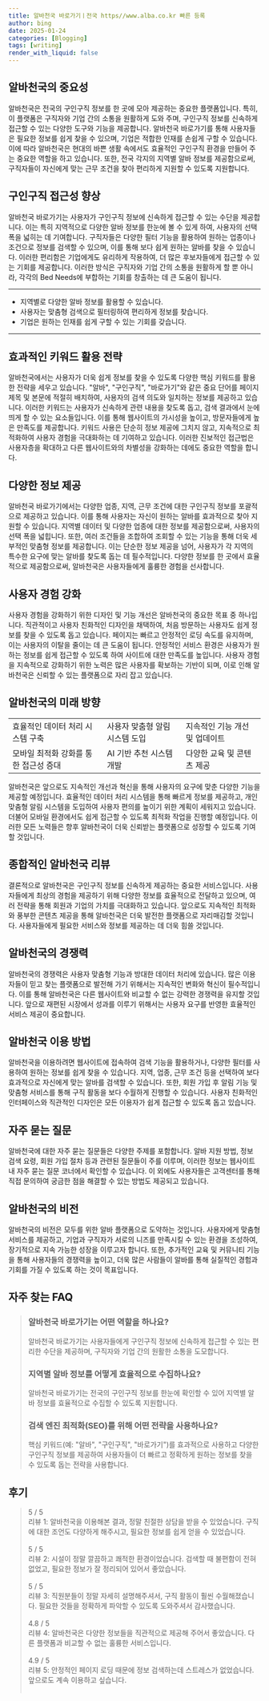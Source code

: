 ```yaml
---
title: 알바천국 바로가기ㅣ전국 https//www.alba.co.kr 빠른 등록
author: bing
date: 2025-01-24
categories: [Blogging]
tags: [writing]
render_with_liquid: false
---
```



<h2 id='알바천국의 중요성'>알바천국의 중요성</h2>

<p>알바천국은 전국의 구인구직 정보를 한 곳에 모아 제공하는 중요한 플랫폼입니다. 특히, 이 플랫폼은 구직자와 기업 간의 소통을 원활하게 도와 주며, 구인구직 정보를 신속하게 접근할 수 있는 다양한 도구와 기능을 제공합니다. 알바천국 바로가기를 통해 사용자들은 필요한 정보를 쉽게 찾을 수 있으며, 기업은 적합한 인재를 손쉽게 구할 수 있습니다. 이에 따라 알바천국은 현대의 바쁜 생활 속에서도 효율적인 구인구직 환경을 만들어 주는 중요한 역할을 하고 있습니다. 또한, 전국 각지의 지역별 알바 정보를 제공함으로써, 구직자들이 자신에게 맞는 근무 조건을 찾아 편리하게 지원할 수 있도록 지원합니다.</p>

<h2 id='구인구직 접근성 향상'>구인구직 접근성 향상</h2>

<p>알바천국 바로가기는 사용자가 구인구직 정보에 신속하게 접근할 수 있는 수단을 제공합니다. 이는 특히 지역적으로 다양한 알바 정보를 한눈에 볼 수 있게 하여, 사용자의 선택 폭을 넓히는 데 기여합니다. 구직자들은 다양한 필터 기능을 활용하여 원하는 업종이나 조건으로 정보를 검색할 수 있으며, 이를 통해 보다 쉽게 원하는 알바를 찾을 수 있습니다. 이러한 편리함은 기업에게도 유리하게 작용하여, 더 많은 후보자들에게 접근할 수 있는 기회를 제공합니다. 이러한 방식은 구직자와 기업 간의 소통을 원활하게 할 뿐 아니라, 각각의 Bed Needs에 부합하는 기회를 창출하는 데 큰 도움이 됩니다.</p>

<hr />

<ul>
    <li>지역별로 다양한 알바 정보를 활용할 수 있습니다.</li>
    <li>사용자는 맞춤형 검색으로 필터링하여 편리하게 정보를 찾습니다.</li>
    <li>기업은 원하는 인재를 쉽게 구할 수 있는 기회를 갖습니다.</li>
</ul>

<hr />

<h2 id='효과적인 키워드 활용 전략'>효과적인 키워드 활용 전략</h2>

<p>알바천국에서는 사용자가 더욱 쉽게 정보를 찾을 수 있도록 다양한 핵심 키워드를 활용한 전략을 세우고 있습니다. "알바", "구인구직", "바로가기"와 같은 중요 단어를 페이지 제목 및 본문에 적절히 배치하여, 사용자의 검색 의도와 일치하는 정보를 제공하고 있습니다. 이러한 키워드는 사용자가 신속하게 관련 내용을 찾도록 돕고, 검색 결과에서 눈에 띄게 할 수 있는 요소들입니다. 이를 통해 웹사이트의 가시성을 높이고, 방문자들에게 높은 만족도를 제공합니다. 키워드 사용은 단순히 정보 제공에 그치지 않고, 지속적으로 최적화하여 사용자 경험을 극대화하는 데 기여하고 있습니다. 이러한 진보적인 접근법은 사용자층을 확대하고 다른 웹사이트와의 차별성을 강화하는 데에도 중요한 역할을 합니다.</p>

<h2 id='다양한 정보 제공'>다양한 정보 제공</h2>

<p>알바천국 바로가기에서는 다양한 업종, 지역, 근무 조건에 대한 구인구직 정보를 포괄적으로 제공하고 있습니다. 이를 통해 사용자는 자신이 원하는 알바를 효과적으로 찾아 지원할 수 있습니다. 지역별 데이터 및 다양한 업종에 대한 정보를 제공함으로써, 사용자의 선택 폭을 넓힙니다. 또한, 여러 조건들을 조합하여 조회할 수 있는 기능을 통해 더욱 세부적인 맞춤형 정보를 제공합니다. 이는 단순한 정보 제공을 넘어, 사용자가 각 지역의 특수한 요구에 맞는 알바를 찾도록 돕는 데 필수적입니다. 다양한 정보를 한 곳에서 효율적으로 제공함으로써, 알바천국은 사용자들에게 훌륭한 경험을 선사합니다.</p>

<h2 id='사용자 경험 강화'>사용자 경험 강화</h2>

<p>사용자 경험을 강화하기 위한 디자인 및 기능 개선은 알바천국의 중요한 목표 중 하나입니다. 직관적이고 사용자 친화적인 디자인을 채택하여, 처음 방문하는 사용자도 쉽게 정보를 찾을 수 있도록 돕고 있습니다. 페이지는 빠르고 안정적인 로딩 속도를 유지하며, 이는 사용자의 이탈을 줄이는 데 큰 도움이 됩니다. 안정적인 서비스 환경은 사용자가 원하는 정보를 쉽게 접근할 수 있도록 하여 사이트에 대한 만족도를 높입니다. 사용자 경험을 지속적으로 강화하기 위한 노력은 많은 사용자를 확보하는 기반이 되며, 이로 인해 알바천국은 신뢰할 수 있는 플랫폼으로 자리 잡고 있습니다.</p>

<h2 id='알바천국의 미래 방향'>알바천국의 미래 방향</h2>

<table>
    <tr>
        <td>효율적인 데이터 처리 시스템 구축</td>
        <td>사용자 맞춤형 알림 시스템 도입</td>
        <td>지속적인 기능 개선 및 업데이트</td>
    </tr>
    <tr>
        <td>모바일 최적화 강화를 통한 접근성 증대</td>
        <td>AI 기반 추천 시스템 개발</td>
        <td>다양한 교육 및 콘텐츠 제공</td>
    </tr>
</table>

<p>알바천국은 앞으로도 지속적인 개선과 혁신을 통해 사용자의 요구에 맞춘 다양한 기능을 제공할 예정입니다. 효율적인 데이터 처리 시스템을 통해 빠르게 정보를 제공하고, 개인 맞춤형 알림 시스템을 도입하여 사용자 편의를 높이기 위한 계획이 세워지고 있습니다. 더불어 모바일 환경에서도 쉽게 접근할 수 있도록 최적화 작업을 진행할 예정입니다. 이러한 모든 노력들은 향후 알바천국이 더욱 신뢰받는 플랫폼으로 성장할 수 있도록 기여할 것입니다.</p>

<h2 id='종합적인 알바천국 리뷰'>종합적인 알바천국 리뷰</h2>

<p>결론적으로 알바천국은 구인구직 정보를 신속하게 제공하는 중요한 서비스입니다. 사용자들에게 최상의 경험을 제공하기 위해 다양한 정보를 효율적으로 전달하고 있으며, 여러 전략을 통해 회원과 기업의 가치를 극대화하고 있습니다. 앞으로도 지속적인 최적화와 풍부한 콘텐츠 제공을 통해 알바천국은 더욱 발전한 플랫폼으로 자리매김할 것입니다. 사용자들에게 필요한 서비스와 정보를 제공하는 데 더욱 힘쓸 것입니다.</p>

<h2 id='알바천국의 경쟁력'>알바천국의 경쟁력</h2>

<p>알바천국의 경쟁력은 사용자 맞춤형 기능과 방대한 데이터 처리에 있습니다. 많은 이용자들이 믿고 찾는 플랫폼으로 발전해 가기 위해서는 지속적인 변화와 혁신이 필수적입니다. 이를 통해 알바천국은 다른 웹사이트와 비교할 수 없는 강력한 경쟁력을 유지할 것입니다. 앞으로 재편된 시장에서 성과를 이루기 위해서는 사용자 요구를 반영한 효율적인 서비스 제공이 중요합니다.</p>

<h2 id='알바천국 이용 방법'>알바천국 이용 방법</h2>

<p>알바천국을 이용하려면 웹사이트에 접속하여 검색 기능을 활용하거나, 다양한 필터를 사용하여 원하는 정보를 쉽게 찾을 수 있습니다. 지역, 업종, 근무 조건 등을 선택하여 보다 효과적으로 자신에게 맞는 알바를 검색할 수 있습니다. 또한, 회원 가입 후 알림 기능 및 맞춤형 서비스를 통해 구직 활동을 보다 수월하게 진행할 수 있습니다. 사용자 친화적인 인터페이스와 직관적인 디자인은 모든 이용자가 쉽게 접근할 수 있도록 돕고 있습니다.</p>

<h2 id='자주 묻는 질문'>자주 묻는 질문</h2>

<p>알바천국에 대한 자주 묻는 질문들은 다양한 주제를 포함합니다. 알바 지원 방법, 정보 검색 요령, 회원 가입 절차 등과 관련된 질문들이 주를 이루며, 이러한 정보는 웹사이트 내 자주 묻는 질문 코너에서 확인할 수 있습니다. 이 외에도 사용자들은 고객센터를 통해 직접 문의하여 궁금한 점을 해결할 수 있는 방법도 제공되고 있습니다.</p>

<h2 id='알바천국의 비전'>알바천국의 비전</h2>

<p>알바천국의 비전은 모두를 위한 알바 플랫폼으로 도약하는 것입니다. 사용자에게 맞춤형 서비스를 제공하고, 기업과 구직자가 서로의 니즈를 만족시킬 수 있는 환경을 조성하여, 장기적으로 지속 가능한 성장을 이루고자 합니다. 또한, 추가적인 교육 및 커뮤니티 기능을 통해 사용자들의 경쟁력을 높이고, 더욱 많은 사람들이 알바를 통해 실질적인 경험과 기회를 가질 수 있도록 하는 것이 목표입니다.</p>


<h2 id='자주_찾는_FAQ'>자주 찾는 FAQ</h2>
<div itemscope="" itemtype="https://schema.org/FAQPage"> 
<blockquote> 
<div itemscope="" itemprop="mainEntity" itemtype="https://schema.org/Question"> 
<h3 itemprop="name">알바천국 바로가기는 어떤 역할을 하나요?</h3> 
<div itemscope="" itemprop="acceptedAnswer" itemtype="https://schema.org/Answer"> 
<span itemprop="text"> 
<p>알바천국 바로가기는 사용자들에게 구인구직 정보에 신속하게 접근할 수 있는 편리한 수단을 제공하며, 구직자와 기업 간의 원활한 소통을 도모합니다.</p> 
</span> 
</div> 
</div> 

<div itemscope="" itemprop="mainEntity" itemtype="https://schema.org/Question"> 
<h3 itemprop="name">지역별 알바 정보를 어떻게 효율적으로 수집하나요?</h3> 
<div itemscope="" itemprop="acceptedAnswer" itemtype="https://schema.org/Answer"> 
<span itemprop="text"> 
<p>알바천국 바로가기는 전국의 구인구직 정보를 한눈에 확인할 수 있어 지역별 알바 정보를 효율적으로 수집할 수 있도록 지원합니다.</p> 
</span> 
</div> 
</div> 

<div itemscope="" itemprop="mainEntity" itemtype="https://schema.org/Question"> 
<h3 itemprop="name">검색 엔진 최적화(SEO)를 위해 어떤 전략을 사용하나요?</h3> 
<div itemscope="" itemprop="acceptedAnswer" itemtype="https://schema.org/Answer"> 
<span itemprop="text"> 
<p>핵심 키워드(예: "알바", "구인구직", "바로가기")를 효과적으로 사용하고 다양한 구인구직 정보를 제공하여 사용자들이 더 빠르고 정확하게 원하는 정보를 찾을 수 있도록 돕는 전략을 사용합니다.</p> 
</span> 
</div> 
</div> 
</blockquote> 
</div>
<h2 id='후기'>후기</h2>
<div itemscope itemtype="https://schema.org/Product">
  <blockquote>
  <div itemprop="review" itemscope itemtype="https://schema.org/Review">
      <div itemprop="reviewRating" itemscope itemtype="https://schema.org/Rating"> <span itemprop="ratingValue">5</span> / <span itemprop="bestRating">5</span> </div>
      <span itemprop="reviewBody">리뷰 1: 알바천국을 이용해본 결과, 정말 친절한 상담을 받을 수 있었습니다. 구직에 대한 조언도 다양하게 해주시고, 필요한 정보를 쉽게 얻을 수 있었습니다.</span>
  </div>
  <br>
  <div itemprop="review" itemscope itemtype="https://schema.org/Review">
      <div itemprop="reviewRating" itemscope itemtype="https://schema.org/Rating"> <span itemprop="ratingValue">5</span> / <span itemprop="bestRating">5</span> </div>
      <span itemprop="reviewBody">리뷰 2: 시설이 정말 깔끔하고 쾌적한 환경이었습니다. 검색할 때 불편함이 전혀 없었고, 필요한 정보가 잘 정리되어 있어서 좋았습니다.</span>
  </div>
  <br>
  <div itemprop="review" itemscope itemtype="https://schema.org/Review">
      <div itemprop="reviewRating" itemscope itemtype="https://schema.org/Rating"> <span itemprop="ratingValue">5</span> / <span itemprop="bestRating">5</span> </div>
      <span itemprop="reviewBody">리뷰 3: 직원분들이 정말 자세히 설명해주셔서, 구직 활동이 훨씬 수월해졌습니다. 필요한 것들을 정확하게 파악할 수 있도록 도와주셔서 감사했습니다.</span>
  </div>
  <br>
  <div itemprop="review" itemscope itemtype="https://schema.org/Review">
      <div itemprop="reviewRating" itemscope itemtype="https://schema.org/Rating"> <span itemprop="ratingValue">4.8</span> / <span itemprop="bestRating">5</span> </div>
      <span itemprop="reviewBody">리뷰 4: 알바천국은 다양한 정보들을 직관적으로 제공해 주어서 좋았습니다. 다른 플랫폼과 비교할 수 없는 훌륭한 서비스입니다.</span>
  </div>
  <br>
  <div itemprop="review" itemscope itemtype="https://schema.org/Review">
      <div itemprop="reviewRating" itemscope itemtype="https://schema.org/Rating"> <span itemprop="ratingValue">4.9</span> / <span itemprop="bestRating">5</span> </div>
      <span itemprop="reviewBody">리뷰 5: 안정적인 페이지 로딩 때문에 정보 검색하는데 스트레스가 없었습니다. 앞으로도 계속 이용하고 싶습니다.</span>
  </div>
  <br>
  </blockquote>
</div>
